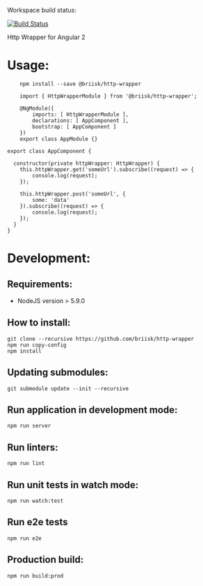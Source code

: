 Workspace build status:

[![Build Status](https://semaphoreci.com/api/v1/briisk-co/http-wrapper/branches/master/badge.svg)](https://semaphoreci.com/briisk-co/http-wrapper)

Http Wrapper for Angular 2

# Usage:

```
    npm install --save @briisk/http-wrapper
```

```
    import { HttpWrapperModule } from '@briisk/http-wrapper';

    @NgModule({
        imports: [ HttpWrapperModule ],
        declarations: [ AppComponent ],
        bootstrap: [ AppComponent ]
    })
    export class AppModule {}
```

```
export class AppComponent {

  constructor(private httpWrapper: HttpWrapper) {
    this.httpWrapper.get('someUrl').subscribe((request) => {
        console.log(request);
    });

    this.httpWrapper.post('someUrl', {
        some: 'data'
    }).subscribe((request) => {
        console.log(request);
    });
  }
}
```

# Development:

## Requirements:

* NodeJS version > 5.9.0

## How to install:
```
git clone --recursive https://github.com/briisk/http-wrapper
npm run copy-config
npm install
```

## Updating submodules:
```
git submodule update --init --recursive
```

## Run application in development mode:
```
npm run server
```

## Run linters:
```
npm run lint
```

## Run unit tests in watch mode:
```
npm run watch:test
```

## Run e2e tests
```
npm run e2e
```

## Production build:
```
npm run build:prod
```
